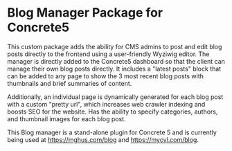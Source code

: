 # Blog Manager Package for Concrete5

This custom package adds the ability for CMS admins to post and edit blog posts directly to the frontend using a user-friendly Wyziwig editor.  The manager is directly added to the Concrete5 dashboard so that the client can manage their own blog posts directly.  It includes a "latest posts" block that can be added to any page to show the 3 most recent blog posts with thumbnails and brief summaries of content.

Additionally, an individual page is dynamically generated for each blog post with a custom "pretty url", which increases web crawler indexing and boosts SEO for the website.  Has the ability to specify categories, authors, and thumbnail images for each blog post.

This Blog manager is a stand-alone plugin for Concrete 5 and is currently being used at https://mghus.com/blog and https://mycvl.com/blog.
